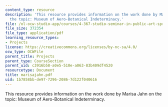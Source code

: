 ```yaml
---
content_type: resource
description: 'This resource provides information on the work done by Marisa Jahn on
  the topic: Museum of Aero-Botanical Indeterminacy.'
file: /ol-ocw-studio-app/courses/4-367-studio-seminar-in-public-art-spring-2006/1b7858bbde97729620867d122f040616_marisajahn.pdf
file_size: 372354
file_type: application/pdf
learning_resource_types:
- Projects
license: https://creativecommons.org/licenses/by-nc-sa/4.0/
ocw_type: OCWFile
parent_title: Projects
parent_type: CourseSection
parent_uid: c3916b58-a0e5-510e-a063-83b409df4520
resourcetype: Document
title: marisajahn.pdf
uid: 1b7858bb-de97-7296-2086-7d122f040616
---
```

This resource provides information on the work done by Marisa Jahn on the topic: Museum of Aero-Botanical Indeterminacy.